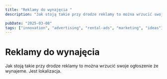 ```yaml
---
title: "Reklamy do wynajęcia "
description: "Jak stoją takie przy drodze reklamy to można wrzucić swoje ogłoszenie że wynajeme. Jest lokalizacja."

pubDate: "2025-03-08"
tags: ["innovation", "advertising", "rental-ads", "marketing", "ideas"]
---
```


# Reklamy do wynajęcia 

Jak stoją takie przy drodze reklamy to można wrzucić swoje ogłoszenie że wynajeme. Jest lokalizacja.